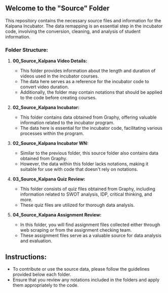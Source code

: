 
## Welcome to the "Source" Folder

This repository contains the necessary source files and information for the Kalpana Incubator. The data remapping is an essential step in the incubator code, involving the conversion, cleaning, and analysis of student information.

### Folder Structure:

1. **00_Source_Kalpana Video Details:**
   - This folder provides information about the length and duration of videos used in the incubator courses.
   - The data here serves as a reference for the incubator code to convert video duration.
   - Additionally, the folder may contain notations that should be applied to the code before creating courses.

2. **02_Source_Kalpana Incubator:**
   - This folder contains data obtained from Graphy, offering valuable information related to the incubator program.
   - The data here is essential for the incubator code, facilitating various processes within the program.

3. **02_Source_Kalpana Incubator WN:**
   - Similar to the previous folder, this source folder also contains data obtained from Graphy.
   - However, the data within this folder lacks notations, making it suitable for use with code that doesn't rely on notations.

4. **03_Source_Kalpana Quiz Review:**
   - This folder consists of quiz files obtained from Graphy, including information related to SWOT analysis, IDP, critical thinking, and more.
   - These quiz files are utilized for thorough data analysis.

5. **04_Source_Kalpana Assignment Review:**
   - In this folder, you will find assignment files collected either through web scraping or from the assignment checking team.
   - These assignment files serve as a valuable source for data analysis and evaluation.

## Instructions:

- To contribute or use the source data, please follow the guidelines provided below each folder.
- Ensure that you review any notations included in the folders and apply them appropriately to the code.


